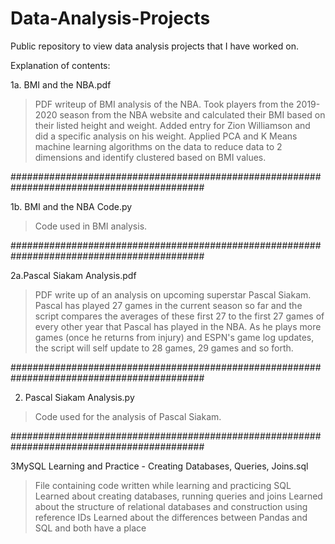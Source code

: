 # Data-Analysis-Projects
Public repository to view data analysis projects that I have worked on.

Explanation of contents:

1a. BMI and the NBA.pdf
> PDF writeup of BMI analysis of the NBA. Took players from the 2019-2020 season from the NBA website and calculated their BMI
based on their listed height and weight. Added entry for Zion Williamson and did a specific analysis on his weight. Applied PCA and
K Means machine learning algorithms on the data to reduce data to 2 dimensions and identify clustered based on BMI values.

###########################################################################################

1b. BMI and the NBA Code.py
> Code used in BMI analysis.

###########################################################################################

2a.Pascal Siakam Analysis.pdf
> PDF write up of an analysis on upcoming superstar Pascal Siakam. Pascal has played 27 games in the current season so far and the script compares the averages of these first 27 to the first 27 games of every other year that Pascal has played in the NBA. As he plays more games (once he returns from injury) and ESPN's game log updates, the script will self update to 28 games, 29 games and so forth.

###########################################################################################

2. Pascal Siakam Analysis.py
> Code used for the analysis of Pascal Siakam.


###########################################################################################

3MySQL Learning and Practice - Creating Databases, Queries, Joins.sql
> File containing code written while learning and practicing SQL
> Learned about creating databases, running queries and joins
> Learned about the structure of relational databases and construction using reference IDs
> Learned about the differences between Pandas and SQL and both have a place
